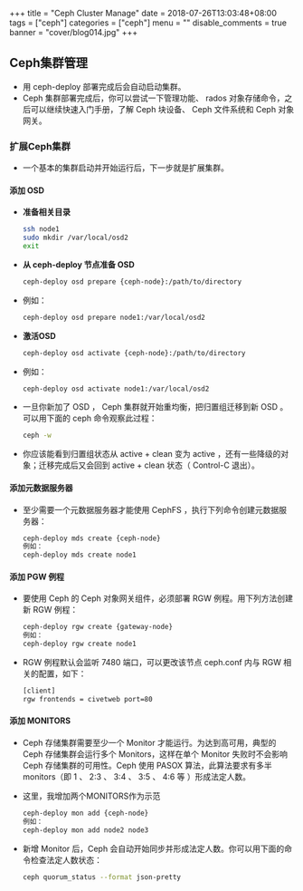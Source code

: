 +++
title = "Ceph Cluster Manage"
date = 2018-07-26T13:03:48+08:00
tags = ["ceph"]
categories = ["ceph"]
menu = ""
disable_comments = true
banner = "cover/blog014.jpg"
+++
## Ceph集群管理
- 用 ceph-deploy 部署完成后会自动启动集群。
- Ceph 集群部署完成后，你可以尝试一下管理功能、 rados 对象存储命令，之后可以继续快速入门手册，了解 Ceph 块设备、 Ceph 文件系统和 Ceph 对象网关。

### 扩展Ceph集群
- 一个基本的集群启动并开始运行后，下一步就是扩展集群。

#### 添加 OSD
- **准备相关目录**
  
    ```bash
    ssh node1
    sudo mkdir /var/local/osd2
    exit
    ```
- **从 ceph-deploy 节点准备 OSD**
  
    ```bash
    ceph-deploy osd prepare {ceph-node}:/path/to/directory
    ```

- 例如： 
  
    ```bash
    ceph-deploy osd prepare node1:/var/local/osd2
    ```

- **激活OSD**
  
    ```bash
    ceph-deploy osd activate {ceph-node}:/path/to/directory
    ```

- 例如： 
  
    ```bash
    ceph-deploy osd activate node1:/var/local/osd2
    ```

- 一旦你新加了 OSD ， Ceph 集群就开始重均衡，把归置组迁移到新 OSD 。可以用下面的 ceph 命令观察此过程：
  
    ```bash
    ceph -w
    ```

- 你应该能看到归置组状态从 active + clean 变为 active ，还有一些降级的对象；迁移完成后又会回到 active + clean 状态（ Control-C 退出）。

#### 添加元数据服务器

- 至少需要一个元数据服务器才能使用 CephFS ，执行下列命令创建元数据服务器：
  
    ```bash
    ceph-deploy mds create {ceph-node}
    例如：
    ceph-deploy mds create node1
    ```
  
#### 添加 PGW 例程
- 要使用 Ceph 的 Ceph 对象网关组件，必须部署 RGW 例程。用下列方法创建新 RGW 例程：
  
    ```bash
    ceph-deploy rgw create {gateway-node}
    例如：
    ceph-deploy rgw create node1
    ```

- RGW 例程默认会监听 7480 端口，可以更改该节点 ceph.conf 内与 RGW 相关的配置，如下：
  
    ```bash
    [client]
    rgw frontends = civetweb port=80
    ```

#### 添加 MONITORS
- Ceph 存储集群需要至少一个 Monitor 才能运行。为达到高可用，典型的 Ceph 存储集群会运行多个 Monitors，这样在单个 Monitor 失败时不会影响 Ceph 存储集群的可用性。Ceph 使用 PASOX 算法，此算法要求有多半 monitors（即 1 、 2:3 、 3:4 、 3:5 、 4:6 等 ）形成法定人数。
- 这里，我增加两个MONITORS作为示范
  
    ```bash
    ceph-deploy mon add {ceph-node}
    例如：
    ceph-deploy mon add node2 node3
    ```

- 新增 Monitor 后，Ceph 会自动开始同步并形成法定人数。你可以用下面的命令检查法定人数状态：
  
    ```bash
    ceph quorum_status --format json-pretty
    ```

  
 

